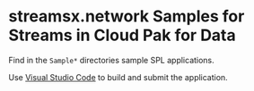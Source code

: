 # streamsx.network Samples for Streams in Cloud Pak for Data

Find in the `Sample*` directories sample SPL applications.

Use [Visual Studio Code](https://marketplace.visualstudio.com/items?itemName=IBM.ibm-streams) to build and submit the application.



